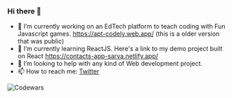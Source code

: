 ### Hi there 👋
- 🔭 I’m currently working on an EdTech platform to teach coding with Fun Javascript games. https://apt-codely.web.app/  (this is a older version that was public)
- 🌱 I’m currently learning ReactJS. Here's a link to my demo project built on React https://contacts-app-sarva.netlify.app/
- 🤔 I’m looking to help with any kind of Web development project.
- 📫 How to reach me: [Twitter](https://twitter.com/drunkenhancock)

![Codewars](https://github.r2v.ch/codewars?user=rock6401)

<!--
**sarvadamanS/sarvadamanS** is a ✨ _special_ ✨ repository because its `README.md` (this file) appears on your GitHub profile.

Here are some ideas to get you started:

- 🔭 I’m currently working on ...
- 🌱 I’m currently learning ...
- 👯 I’m looking to collaborate on ...
- 🤔 I’m looking for help with ...
- 💬 Ask me about ...
- 📫 How to reach me: ...
- 😄 Pronouns: ...
- ⚡ Fun fact: ...
-->
